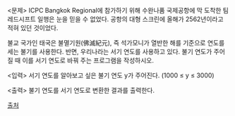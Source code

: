 <문제>
ICPC Bangkok Regional에 참가하기 위해 수완나품 국제공항에 막 도착한 팀 레드시프트 일행은 눈을 믿을 수 없었다. 공항의 대형 스크린에 올해가 2562년이라고 적혀 있던 것이었다.

불교 국가인 태국은 불멸기원(佛滅紀元), 즉 석가모니가 열반한 해를 기준으로 연도를 세는 불기를 사용한다. 반면, 우리나라는 서기 연도를 사용하고 있다. 불기 연도가 주어질 때 이를 서기 연도로 바꿔 주는 프로그램을 작성하시오.

<입력>
서기 연도를 알아보고 싶은 불기 연도 y가 주어진다. (1000 ≤ y ≤ 3000)

<출력>
불기 연도를 서기 연도로 변환한 결과를 출력한다.

[출처](https://www.acmicpc.net/problem/18108)
